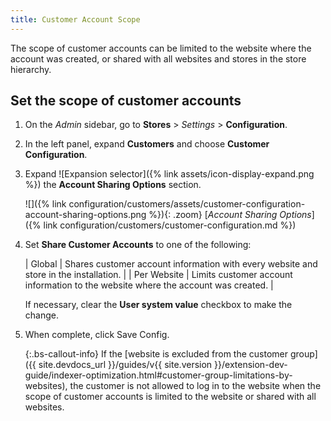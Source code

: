 ```yaml
---
title: Customer Account Scope
---
```


The scope of customer accounts can be limited to the website where the account was created, or shared with all websites and stores in the store hierarchy.

## Set the scope of customer accounts

1. On the _Admin_ sidebar, go to **Stores** > _Settings_ > **Configuration**.

1. In the left panel, expand **Customers** and choose **Customer Configuration**.

1. Expand ![Expansion selector]({% link assets/icon-display-expand.png %}) the **Account Sharing Options** section.

   ![]({% link configuration/customers/assets/customer-configuration-account-sharing-options.png %}){: .zoom}
   [_Account Sharing Options_]({% link configuration/customers/customer-configuration.md %})

1. Set **Share Customer Accounts** to one of the following:

   | Global | Shares customer account information with every website and store in the installation. |
   | Per Website | Limits customer account information to the website where the account was created. |

   If necessary, clear the **User system value** checkbox to make the change.

1. When complete, click <span class="btn">Save Config</span>.

   {:.bs-callout-info}
   If the [website is excluded from the customer group]({{ site.devdocs_url }}/guides/v{{ site.version }}/extension-dev-guide/indexer-optimization.html#customer-group-limitations-by-websites), the customer is not allowed to log in to the website when the scope of customer accounts is limited to the website or shared with all websites.
